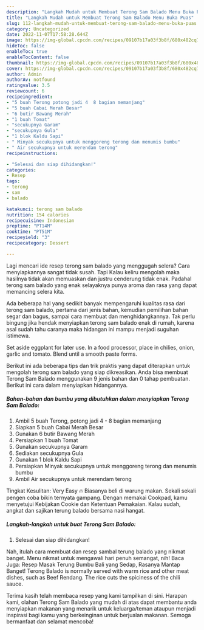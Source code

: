 ```yaml
---
description: "Langkah Mudah untuk Membuat Terong Sam Balado Menu Buka Puas"
title: "Langkah Mudah untuk Membuat Terong Sam Balado Menu Buka Puas"
slug: 112-langkah-mudah-untuk-membuat-terong-sam-balado-menu-buka-puas
category: Uncategorized
date: 2022-11-07T17:58:28.644Z
image: https://img-global.cpcdn.com/recipes/09107b17a03f3b8f/680x482cq70/terong-sam-balado-foto-resep-utama.jpg
hideToc: false
enableToc: true
enableTocContent: false
thumbnail: https://img-global.cpcdn.com/recipes/09107b17a03f3b8f/680x482cq70/terong-sam-balado-foto-resep-utama.jpg
cover: https://img-global.cpcdn.com/recipes/09107b17a03f3b8f/680x482cq70/terong-sam-balado-foto-resep-utama.jpg
author: Admin
authorAv: notfound
ratingvalue: 3.5
reviewcount: 6
recipeingredient:
- "5 buah Terong potong jadi 4  8 bagian memanjang"
- "5 buah Cabai Merah Besar"
- "6 butir Bawang Merah"
- "1 buah Tomat"
- "secukupnya Garam"
- "secukupnya Gula"
- "1 blok Kaldu Sapi"
- " Minyak secukupnya untuk menggoreng terong dan menumis bumbu"
- " Air secukupnya untuk merendam terong"
recipeinstructions:

- "Selesai dan siap dihidangkan!"
categories:
- Resep
tags:
- terong
- sam
- balado

katakunci: terong sam balado 
nutrition: 154 calories
recipecuisine: Indonesian
preptime: "PT14M"
cooktime: "PT51M"
recipeyield: "3"
recipecategory: Dessert

---
```



Lagi mencari ide resep terong sam balado yang menggugah selera? Cara menyiapkannya sangat tidak susah. Tapi Kalau keliru mengolah maka hasilnya tidak akan memuaskan dan justru cenderung tidak enak. Padahal terong sam balado yang enak selayaknya punya aroma dan rasa yang dapat memancing selera kita.


Ada beberapa hal yang sedikit banyak mempengaruhi kualitas rasa dari terong sam balado, pertama dari jenis bahan, kemudian pemilihan bahan segar dan bagus, sampai cara membuat dan menghidangkannya. Tak perlu bingung jika hendak menyiapkan terong sam balado enak di rumah, karena asal sudah tahu caranya maka hidangan ini mampu menjadi suguhan istimewa.

Set aside eggplant for later use. In a food processor, place in chilies, onion, garlic and tomato. Blend until a smooth paste forms.


Berikut ini ada beberapa tips dan trik praktis yang dapat diterapkan untuk mengolah terong sam balado yang siap dikreasikan. Anda bisa membuat Terong Sam Balado menggunakan 9 jenis bahan dan 0 tahap pembuatan. Berikut ini cara dalam menyiapkan hidangannya.

<!--inarticleads1-->

##### Bahan-bahan dan bumbu yang dibutuhkan dalam menyiapkan Terong Sam Balado:

1. Ambil 5 buah Terong, potong jadi 4 - 8 bagian memanjang
1. Siapkan 5 buah Cabai Merah Besar
1. Gunakan 6 butir Bawang Merah
1. Persiapkan 1 buah Tomat
1. Gunakan secukupnya Garam
1. Sediakan secukupnya Gula
1. Gunakan 1 blok Kaldu Sapi
1. Persiapkan  Minyak secukupnya untuk menggoreng terong dan menumis bumbu
1. Ambil  Air secukupnya untuk merendam terong


Tingkat Kesulitan: Very Easy 🔥 Biasanya beli di warung makan. Sekali sekali pengen coba bikin ternyata gampang. Dengan memakai Cookpad, kamu menyetujui Kebijakan Cookie dan Ketentuan Pemakaian. Kalau sudah, angkat dan sajikan terung balado bersama nasi hangat. 

<!--inarticleads2-->

##### Langkah-langkah untuk buat Terong Sam Balado:


1. Selesai dan siap dihidangkan!

Nah, itulah cara membuat dan resep sambal terung balado yang nikmat banget. Menu nikmat untuk mengawali hari penuh semangat, nih! Baca Juga: Resep Masak Terung Bumbu Bali yang Sedap, Rasanya Mantap Banget! Terong Balado is normally served with warm rice and other meat dishes, such as Beef Rendang. The rice cuts the spiciness of the chili sauce. 

Terima kasih telah membaca resep yang kami tampilkan di sini. Harapan kami, olahan Terong Sam Balado yang mudah di atas dapat membantu anda menyiapkan makanan yang menarik untuk keluarga/teman ataupun menjadi inspirasi bagi kamu yang berkeinginan untuk berjualan makanan. Semoga bermanfaat dan selamat mencoba!
